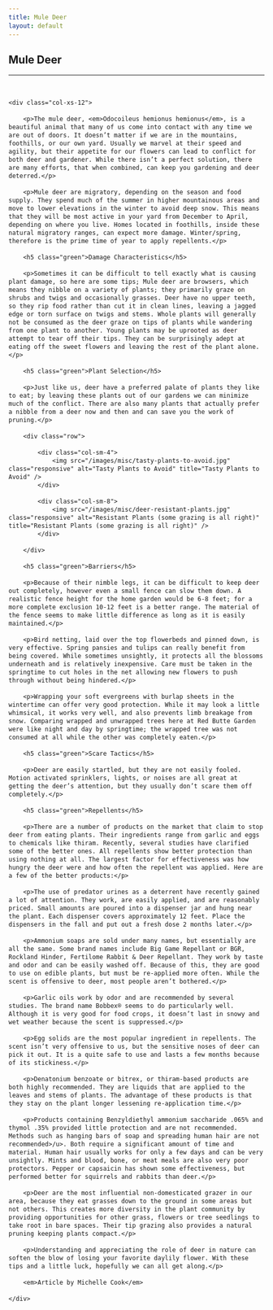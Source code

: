 ```yaml
---
title: Mule Deer
layout: default
---
```


<h2 class="green text-center">Mule Deer</h2>
<hr>

<br />

<div class="row-fluid">

	<div class="col-xs-12">
	
		<p>The mule deer, <em>Odocoileus hemionus hemionus</em>, is a beautiful animal that many of us come into contact with any time we are out of doors. It doesn’t matter if we are in the mountains, foothills, or our own yard. Usually we marvel at their speed and agility, but their appetite for our flowers can lead to conflict for both deer and gardener. While there isn’t a perfect solution, there are many efforts, that when combined, can keep you gardening and deer deterred.</p>
		
		<p>Mule deer are migratory, depending on the season and food supply. They spend much of the summer in higher mountainous areas and move to lower elevations in the winter to avoid deep snow. This means that they will be most active in your yard from December to April, depending on where you live. Homes located in foothills, inside these natural migratory ranges, can expect more damage. Winter/spring, therefore is the prime time of year to apply repellents.</p>
		
		<h5 class="green">Damage Characteristics</h5>
		
		<p>Sometimes it can be difficult to tell exactly what is causing plant damage, so here are some tips; Mule deer are browsers, which means they nibble on a variety of plants; they primarily graze on shrubs and twigs and occasionally grasses. Deer have no upper teeth, so they rip food rather than cut it in clean lines, leaving a jagged edge or torn surface on twigs and stems. Whole plants will generally not be consumed as the deer graze on tips of plants while wandering from one plant to another. Young plants may be uprooted as deer attempt to tear off their tips. They can be surprisingly adept at eating off the sweet flowers and leaving the rest of the plant alone.</p>
		
		<h5 class="green">Plant Selection</h5>

		<p>Just like us, deer have a preferred palate of plants they like to eat; by leaving these plants out of our gardens we can minimize much of the conflict. There are also many plants that actually prefer a nibble from a deer now and then and can save you the work of pruning.</p>
		
		<div class="row">
		
			<div class="col-sm-4">
				<img src="/images/misc/tasty-plants-to-avoid.jpg" class="responsive" alt="Tasty Plants to Avoid" title="Tasty Plants to Avoid" />
			</div>
			
			<div class="col-sm-8">
				<img src="/images/misc/deer-resistant-plants.jpg" class="responsive" alt="Resistant Plants (some grazing is all right)" title="Resistant Plants (some grazing is all right)" />
			</div>	
		
		</div>
		
		<h5 class="green">Barriers</h5>
		
		<p>Because of their nimble legs, it can be difficult to keep deer out completely, however even a small fence can slow them down. A realistic fence height for the home garden would be 6-8 feet; for a more complete exclusion 10-12 feet is a better range. The material of the fence seems to make little difference as long as it is easily maintained.</p>
		
		<p>Bird netting, laid over the top flowerbeds and pinned down, is very effective. Spring pansies and tulips can really benefit from being covered. While sometimes unsightly, it protects all the blossoms underneath and is relatively inexpensive. Care must be taken in the springtime to cut holes in the net allowing new flowers to push through without being hindered.</p>
		
		<p>Wrapping your soft evergreens with burlap sheets in the wintertime can offer very good protection. While it may look a little whimsical, it works very well, and also prevents limb breakage from snow. Comparing wrapped and unwrapped trees here at Red Butte Garden were like night and day by springtime; the wrapped tree was not consumed at all while the other was completely eaten.</p>
		
		<h5 class="green">Scare Tactics</h5>
		
		<p>Deer are easily startled, but they are not easily fooled. Motion activated sprinklers, lights, or noises are all great at getting the deer’s attention, but they usually don’t scare them off completely.</p>
		
		<h5 class="green">Repellents</h5>
		
		<p>There are a number of products on the market that claim to stop deer from eating plants. Their ingredients range from garlic and eggs to chemicals like thiram. Recently, several studies have clarified some of the better ones. All repellents show better protection than using nothing at all. The largest factor for effectiveness was how hungry the deer were and how often the repellent was applied. Here are a few of the better products:</p>
		
		<p>The use of predator urines as a deterrent have recently gained a lot of attention. They work, are easily applied, and are reasonably priced. Small amounts are poured into a dispenser jar and hung near the plant. Each dispenser covers approximately 12 feet. Place the dispensers in the fall and put out a fresh dose 2 months later.</p>
		
		<p>Ammonium soaps are sold under many names, but essentially are all the same. Some brand names include Big Game Repellant or BGR, Rockland Hinder, Fertilome Rabbit & Deer Repellant. They work by taste and odor and can be easily washed off. Because of this, they are good to use on edible plants, but must be re-applied more often. While the scent is offensive to deer, most people aren’t bothered.</p>
		
		<p>Garlic oils work by odor and are recommended by several studies. The brand name Bobbex® seems to do particularly well. Although it is very good for food crops, it doesn’t last in snowy and wet weather because the scent is suppressed.</p>
		
		<p>Egg solids are the most popular ingredient in repellents. The scent isn’t very offensive to us, but the sensitive noses of deer can pick it out. It is a quite safe to use and lasts a few months because of its stickiness.</p>
		
		<p>Denatonium benzoate or bitrex, or thiram-based products are both highly recommended. They are liquids that are applied to the leaves and stems of plants. The advantage of these products is that they stay on the plant longer lessening re-application time.</p>
		
		<p>Products containing Benzyldiethyl ammonium saccharide .065% and thymol .35% provided little protection and are not recommended. Methods such as hanging bars of soap and spreading human hair are not recommended>/u>. Both require a significant amount of time and material. Human hair usually works for only a few days and can be very unsightly. Mints and blood, bone, or meat meals are also very poor protectors. Pepper or capsaicin has shown some effectiveness, but performed better for squirrels and rabbits than deer.</p>
		
		<p>Deer are the most influential non-domesticated grazer in our area, because they eat grasses down to the ground in some areas but not others. This creates more diversity in the plant community by providing opportunities for other grass, flowers or tree seedlings to take root in bare spaces. Their tip grazing also provides a natural pruning keeping plants compact.</p>
		
		<p>Understanding and appreciating the role of deer in nature can soften the blow of losing your favorite daylily flower. With these tips and a little luck, hopefully we can all get along.</p>
		
		<em>Article by Michelle Cook</em>
	
	</div>
	
</div>